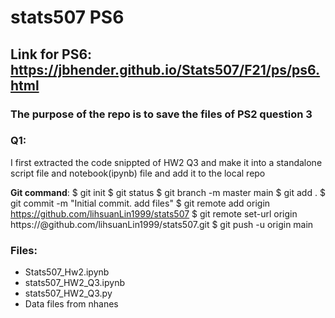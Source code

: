 # stats507 PS6

## Link for PS6: https://jbhender.github.io/Stats507/F21/ps/ps6.html

### The purpose of the repo is to save the files of PS2 question 3

### Q1:

I first extracted the code snippted of HW2 Q3 and make it into a standalone script file and notebook(ipynb) file and add it to the local repo

**Git command**: 
$ git init
$ git status
$ git branch -m master main
$ git add .
$ git commit -m "Initial commit. add files"
$ git remote add origin https://github.com/lihsuanLin1999/stats507
$ git remote set-url origin https://<githubtoken>@github.com/lihsuanLin1999/stats507.git
$ git push -u origin main



### Files:
-  Stats507_Hw2.ipynb
-  stats507_HW2_Q3.ipynb
-  stats507_HW2_Q3.py
-  Data files from nhanes
